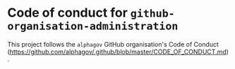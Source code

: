 # Code of conduct for `github-organisation-administration`

This project follows the `alphagov` GitHub organisation's Code of Conduct
(https://github.com/alphagov/.github/blob/master/CODE_OF_CONDUCT.md).

